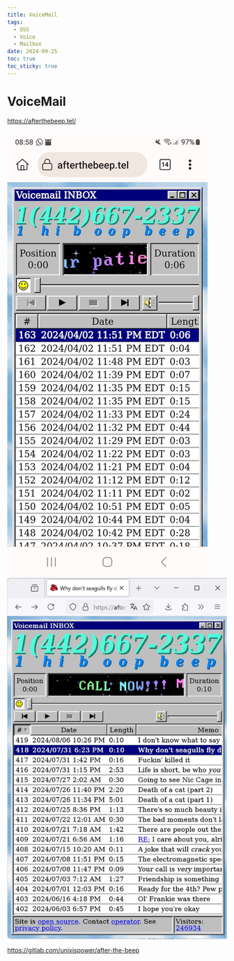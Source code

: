 ```yaml
---
title: VoiceMail
tags:
  - OSS
  - Voice
  - Mailbox
date: 2024-09-25
toc: true
toc_sticky: true
---
```


# VoiceMail

https://afterthebeep.tel/

![](../_asset/2024-04-03_voicemail_image_1.jpg)
![](../_asset/2024-04-03_voicemail-1727268540206.jpeg)



<https://gitlab.com/unixispower/after-the-beep>

